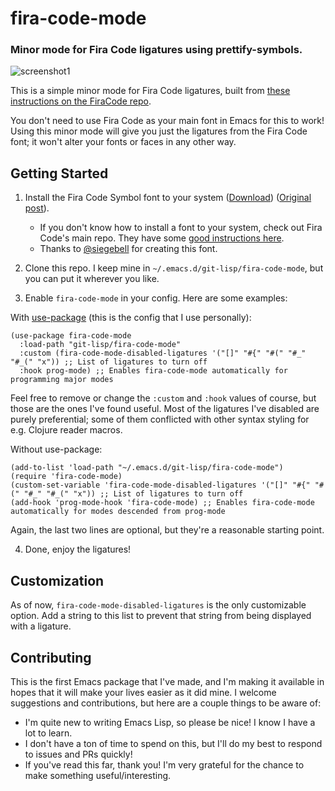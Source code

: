 fira-code-mode
===
### Minor mode for Fira Code ligatures using prettify-symbols.
![screenshot1](https://github.com/jming422/fira-code-mode/raw/master/screenshots/screenshot1.png)

This is a simple minor mode for Fira Code ligatures, built from [these instructions on the FiraCode repo](https://github.com/tonsky/FiraCode/wiki/Emacs-instructions#using-prettify-symbols).

You don't need to use Fira Code as your main font in Emacs for this to work! Using this minor mode will give you just the ligatures from the Fira Code font; it won't alter your fonts or faces in any other way.

## Getting Started

1. Install the Fira Code Symbol font to your system ([Download](https://github.com/tonsky/FiraCode/files/412440/FiraCode-Regular-Symbol.zip)) ([Original post](https://github.com/tonsky/FiraCode/issues/211#issuecomment-239058632)).
   - If you don't know how to install a font to your system, check out Fira Code's main repo. They have some [good instructions here](https://github.com/tonsky/FiraCode/wiki/Installing).
   - Thanks to [@siegebell](https://github.com/siegebell) for creating this font.

2. Clone this repo. I keep mine in `~/.emacs.d/git-lisp/fira-code-mode`, but you can put it wherever you like.

3. Enable `fira-code-mode` in your config. Here are some examples:

With [use-package](https://github.com/jwiegley/use-package) (this is the config that I use personally):
```elisp
(use-package fira-code-mode
  :load-path "git-lisp/fira-code-mode"
  :custom (fira-code-mode-disabled-ligatures '("[]" "#{" "#(" "#_" "#_(" "x")) ;; List of ligatures to turn off
  :hook prog-mode) ;; Enables fira-code-mode automatically for programming major modes
```
Feel free to remove or change the `:custom` and `:hook` values of course, but those are the ones I've found useful. Most of the ligatures I've disabled are purely preferential; some of them conflicted with other syntax styling for e.g. Clojure reader macros.

Without use-package:
```elisp
(add-to-list 'load-path "~/.emacs.d/git-lisp/fira-code-mode")
(require 'fira-code-mode)
(custom-set-variable 'fira-code-mode-disabled-ligatures '("[]" "#{" "#(" "#_" "#_(" "x")) ;; List of ligatures to turn off
(add-hook 'prog-mode-hook 'fira-code-mode) ;; Enables fira-code-mode automatically for modes descended from prog-mode
```
Again, the last two lines are optional, but they're a reasonable starting point.

4. Done, enjoy the ligatures!

## Customization
As of now, `fira-code-mode-disabled-ligatures` is the only customizable option. Add a string to this list to prevent that string from being displayed with a ligature.

## Contributing

This is the first Emacs package that I've made, and I'm making it available in hopes that it will make your lives easier as it did mine. I welcome suggestions and contributions, but here are a couple things to be aware of:
- I'm quite new to writing Emacs Lisp, so please be nice! I know I have a lot to learn.
- I don't have a ton of time to spend on this, but I'll do my best to respond to issues and PRs quickly!
- If you've read this far, thank you! I'm very grateful for the chance to make something useful/interesting.
